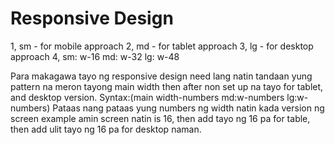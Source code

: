 # Responsive Design

1, sm - for mobile approach
2, md - for tablet approach
3, lg - for desktop approach
4, sm: w-16 md: w-32 lg: w-48

Para makagawa tayo ng responsive design need lang natin tandaan yung pattern na meron tayong main width then after non set up na tayo for tablet, and desktop version. Syntax:(main width-numbers md:w-numbers lg:w-numbers) Pataas nang pataas yung numbers ng width natin kada version ng screen example amin screen natin is 16, then add tayo ng 16 pa for table, then add ulit tayo ng 16 pa for desktop naman.

<h1 class="text-sm md:text-lg lg:text-2xl xl:text-4xl">
<p class="text-xs sm:text-sm md:text-base lg:text-lg">